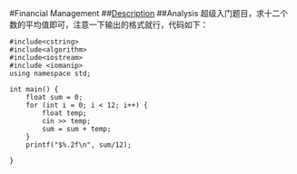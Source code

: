 #Financial Management
##[Description](http://poj.org/problem?id=1004)
##Analysis
超级入门题目，求十二个数的平均值即可，注意一下输出的格式就行，代码如下：
```
#include<cstring>
#include<algorithm>
#include<iostream>
#include <iomanip>  
using namespace std;

int main() {
    float sum = 0;
    for (int i = 0; i < 12; i++) {
        float temp;
        cin >> temp;
        sum = sum + temp;
    }
    printf("$%.2f\n", sum/12);

}
```
